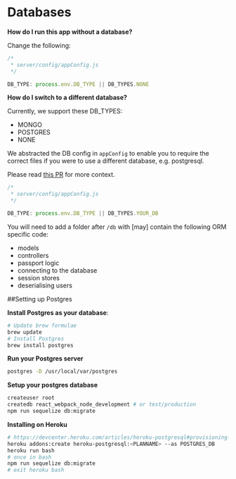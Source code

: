 # Databases

**How do I run this app without a database?**

Change the following:
```javascript
/*
 * server/config/appConfig.js
 */

DB_TYPE: process.env.DB_TYPE || DB_TYPES.NONE
```

**How do I switch to a different database?**

Currently, we support these DB_TYPES:

- MONGO
- POSTGRES
- NONE

We abstracted the DB config in `appConfig` to enable you to require the correct files if you were to use a different database, e.g. postgresql.

Please read [this PR](https://github.com/choonkending/react-webpack-node/pull/190#issuecomment-210273745) for more context.

```javascript
/*
 * server/config/appConfig.js
 */

DB_TYPE: process.env.DB_TYPE || DB_TYPES.YOUR_DB
```

You will need to add a folder after `/db` with [may] contain the following ORM specific code:
- models
- controllers
- passport logic
- connecting to the database
- session stores
- deserialising users

##Setting up Postgres

**Install Postgres as your database**:

```bash
# Update brew formulae
brew update
# Install Postgres
brew install postgres
```

**Run your Postgres server**
```bash
postgres -D /usr/local/var/postgres
```

**Setup your postgres database**
```bash
createuser root
createdb react_webpack_node_development # or test/production
npm run sequelize db:migrate
```

**Installing on Heroku**
```bash
# https://devcenter.heroku.com/articles/heroku-postgresql#provisioning-the-add-on
heroku addons:create heroku-postgresql:<PLANNAME> --as POSTGRES_DB
heroku run bash
# once in bash
npm run sequelize db:migrate
# exit heroku bash
```
